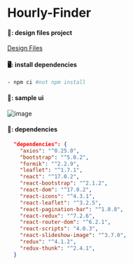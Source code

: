 # Hourly-Finder

#### 🌻: design files project
[Design Files](https://github.com/Sajeebdebnath/hourly-finder-design/)

#### 🖥️: install dependencies
```bash
- npm ci #not npm install
```

#### 📰: sample ui
![image](https://user-images.githubusercontent.com/29564029/152134566-60511c7d-a049-4ba0-8187-ece13c9eaf12.png)

#### 📀: dependencies
```json
  "dependencies": {
    "axios": "^0.25.0",
    "bootstrap": "^5.0.2",
    "formik": "^2.2.9",
    "leaflet": "^1.7.1",
    "react": "^17.0.2",
    "react-bootstrap": "^2.1.2",
    "react-dom": "^17.0.2",
    "react-icons": "^4.3.1",
    "react-leaflet": "^3.2.5",
    "react-pagination-bar": "^1.0.8",
    "react-redux": "^7.2.6",
    "react-router-dom": "^6.2.1",
    "react-scripts": "4.0.3",
    "react-slideshow-image": "^3.7.0",
    "redux": "^4.1.2",
    "redux-thunk": "^2.4.1",
  }
```
